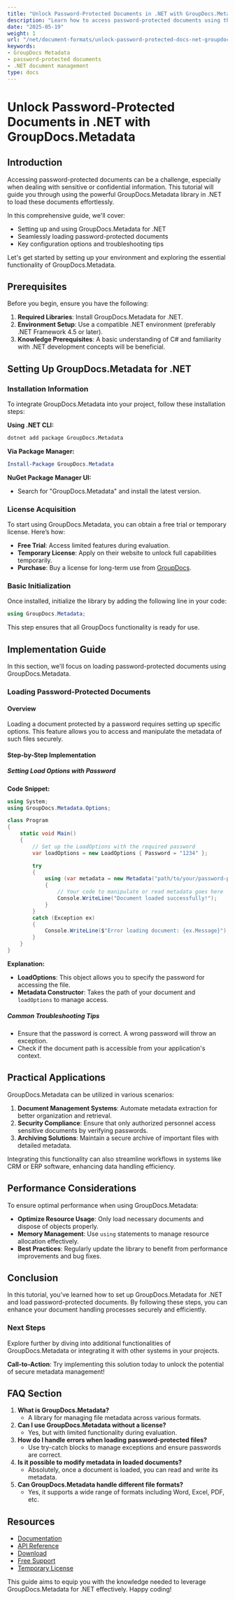 ```yaml
---
title: "Unlock Password-Protected Documents in .NET with GroupDocs.Metadata"
description: "Learn how to access password-protected documents using the powerful GroupDocs.Metadata library in .NET. Enhance your document management capabilities today."
date: "2025-05-19"
weight: 1
url: "/net/document-formats/unlock-password-protected-docs-net-groupdocs-metadata/"
keywords:
- GroupDocs Metadata
- password-protected documents
- .NET document management
type: docs
---
```

# Unlock Password-Protected Documents in .NET with GroupDocs.Metadata

## Introduction
Accessing password-protected documents can be a challenge, especially when dealing with sensitive or confidential information. This tutorial will guide you through using the powerful GroupDocs.Metadata library in .NET to load these documents effortlessly.

In this comprehensive guide, we'll cover:
- Setting up and using GroupDocs.Metadata for .NET
- Seamlessly loading password-protected documents
- Key configuration options and troubleshooting tips

Let's get started by setting up your environment and exploring the essential functionality of GroupDocs.Metadata.

## Prerequisites
Before you begin, ensure you have the following:
1. **Required Libraries**: Install GroupDocs.Metadata for .NET.
2. **Environment Setup**: Use a compatible .NET environment (preferably .NET Framework 4.5 or later).
3. **Knowledge Prerequisites**: A basic understanding of C# and familiarity with .NET development concepts will be beneficial.

## Setting Up GroupDocs.Metadata for .NET

### Installation Information
To integrate GroupDocs.Metadata into your project, follow these installation steps:

**Using .NET CLI:**
```bash
dotnet add package GroupDocs.Metadata
```

**Via Package Manager:**
```powershell
Install-Package GroupDocs.Metadata
```

**NuGet Package Manager UI:**
- Search for "GroupDocs.Metadata" and install the latest version.

### License Acquisition
To start using GroupDocs.Metadata, you can obtain a free trial or temporary license. Here’s how:
- **Free Trial**: Access limited features during evaluation.
- **Temporary License**: Apply on their website to unlock full capabilities temporarily.
- **Purchase**: Buy a license for long-term use from [GroupDocs](https://purchase.groupdocs.com/temporary-license/).

### Basic Initialization
Once installed, initialize the library by adding the following line in your code:
```csharp
using GroupDocs.Metadata;
```
This step ensures that all GroupDocs functionality is ready for use.

## Implementation Guide
In this section, we'll focus on loading password-protected documents using GroupDocs.Metadata.

### Loading Password-Protected Documents

#### Overview
Loading a document protected by a password requires setting up specific options. This feature allows you to access and manipulate the metadata of such files securely.

#### Step-by-Step Implementation

##### Setting Load Options with Password
**Code Snippet:**
```csharp
using System;
using GroupDocs.Metadata.Options;

class Program
{
    static void Main()
    {
        // Set up the LoadOptions with the required password
        var loadOptions = new LoadOptions { Password = "1234" };

        try
        {
            using (var metadata = new Metadata("path/to/your/password-protected-document.docx", loadOptions))
            {
                // Your code to manipulate or read metadata goes here
                Console.WriteLine("Document loaded successfully!");
            }
        }
        catch (Exception ex)
        {
            Console.WriteLine($"Error loading document: {ex.Message}");
        }
    }
}
```
**Explanation:**
- **LoadOptions**: This object allows you to specify the password for accessing the file.
- **Metadata Constructor**: Takes the path of your document and `loadOptions` to manage access.

##### Common Troubleshooting Tips
- Ensure that the password is correct. A wrong password will throw an exception.
- Check if the document path is accessible from your application's context.

## Practical Applications
GroupDocs.Metadata can be utilized in various scenarios:
1. **Document Management Systems**: Automate metadata extraction for better organization and retrieval.
2. **Security Compliance**: Ensure that only authorized personnel access sensitive documents by verifying passwords.
3. **Archiving Solutions**: Maintain a secure archive of important files with detailed metadata.

Integrating this functionality can also streamline workflows in systems like CRM or ERP software, enhancing data handling efficiency.

## Performance Considerations
To ensure optimal performance when using GroupDocs.Metadata:
- **Optimize Resource Usage**: Only load necessary documents and dispose of objects properly.
- **Memory Management**: Use `using` statements to manage resource allocation effectively.
- **Best Practices**: Regularly update the library to benefit from performance improvements and bug fixes.

## Conclusion
In this tutorial, you've learned how to set up GroupDocs.Metadata for .NET and load password-protected documents. By following these steps, you can enhance your document handling processes securely and efficiently.

### Next Steps
Explore further by diving into additional functionalities of GroupDocs.Metadata or integrating it with other systems in your projects.

**Call-to-Action**: Try implementing this solution today to unlock the potential of secure metadata management!

## FAQ Section
1. **What is GroupDocs.Metadata?**
   - A library for managing file metadata across various formats.
2. **Can I use GroupDocs.Metadata without a license?**
   - Yes, but with limited functionality during evaluation.
3. **How do I handle errors when loading password-protected files?**
   - Use try-catch blocks to manage exceptions and ensure passwords are correct.
4. **Is it possible to modify metadata in loaded documents?**
   - Absolutely, once a document is loaded, you can read and write its metadata.
5. **Can GroupDocs.Metadata handle different file formats?**
   - Yes, it supports a wide range of formats including Word, Excel, PDF, etc.

## Resources
- [Documentation](https://docs.groupdocs.com/metadata/net/)
- [API Reference](https://reference.groupdocs.com/metadata/net/)
- [Download](https://releases.groupdocs.com/metadata/net/)
- [Free Support](https://forum.groupdocs.com/c/metadata/)
- [Temporary License](https://purchase.groupdocs.com/temporary-license/)

This guide aims to equip you with the knowledge needed to leverage GroupDocs.Metadata for .NET effectively. Happy coding!
